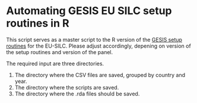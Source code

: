 # Automating GESIS EU SILC setup routines in R
This script serves as a master script to the R version of the [GESIS setup routines](https://www.gesis.org/en/missy/materials/EU-SILC/setups) for the EU-SILC. Please adjust accordingly, depening on version of the setup routines and version of the panel. 

The required input are three directories. 
1. The directory where the CSV files are saved, grouped by country and year.
2. The directory where the scripts are saved.
3. The directory where the .rda files should be saved.
